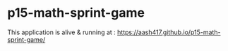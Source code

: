 # p15-math-sprint-game
This application is alive & running at : https://aash417.github.io/p15-math-sprint-game/
